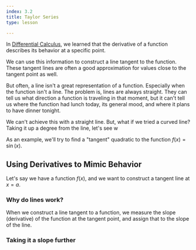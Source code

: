 ```yaml
---
index: 3.2
title: Taylor Series
type: lesson

---
```


In [Differential Calculus](/learn/calculus/differential), we learned that the derivative of a function describes its behavior at a specific point.

We can use this information to construct a line tangent to the function. These tangent lines are often a good approximation for values close to the tangent point as well.

But often, a line isn't a great representation of a function. Especially when the function isn't a line. The problem is, lines are always straight. They can tell us what direction a function is traveling in that moment, but it can't tell us where the function  had lunch today, its general mood, and where it plans to have dinner tonight.

We can't achieve this with a straight line. But, what if we tried a curved line? Taking it up a degree from the line, let's see w

As an example, we'll try to find a "tangent" quadratic to the  function $f(x) = \sin(x).$

## Using Derivatives to Mimic Behavior

Let's say we have a function $f(x)$, and we want to construct a tangent line at $x=a$.

### Why do lines work?
When we construct a line tangent to a function, we measure the slope (derivative) of the function at the tangent point, and assign that to the slope of the line.
### Taking it a slope further


<!--stackedit_data:
eyJoaXN0b3J5IjpbMjA4MTczNTE5NiwzNjY4MzIwNzQsNjg3OT
Q2ODk4LDE4Mjk5OTUwMSwxODEyNDYwMDM1LC0xMTg2ODE5NTEz
LC0xNzEzNzQwNTYxLC0xMTc5NjQ5NzM3LC0yNzI3ODQ4OTQsMT
E3ODg1ODIxLC05OTU2OTI5NzMsLTExNzQxMDA2MzVdfQ==
-->